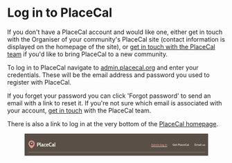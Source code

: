 # Log in to PlaceCal

If you don't have a PlaceCal account and would like one, either get in touch with the Organiser of your community's PlaceCal site (contact information is displayed on the homepage of the site), or [get in touch with the PlaceCal team](mailto:support@placecal.org) if you'd like to bring PlaceCal to a new community. &#x20;

To log in to PlaceCal navigate to [admin.placecal.org](https://admin.placecal.org) and enter your credentials. These will be the email address and password you used to register with PlaceCal.&#x20;

If you forget your password you can click 'Forgot password' to send an email with a link to reset it. If you're not sure which email is associated with your account, [get in touch](mailto:support@placecal.org) with the PlaceCal team.&#x20;

There is also a link to log in at the very bottom of the [PlaceCal homepage](https://placecal.org).&#x20;

<figure><img src="../.gitbook/assets/Screenshot 2024-06-05 at 11.40.55.png" alt=""><figcaption></figcaption></figure>
